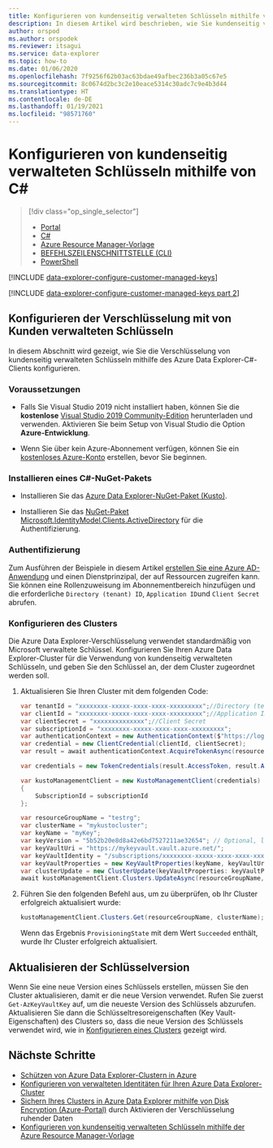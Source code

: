 ```yaml
---
title: Konfigurieren von kundenseitig verwalteten Schlüsseln mithilfe von C#
description: In diesem Artikel wird beschrieben, wie Sie kundenseitig verwaltete Schlüssel für die Verschlüsselung von Azure Data Explorer-Daten mit C# konfigurieren.
author: orspod
ms.author: orspodek
ms.reviewer: itsagui
ms.service: data-explorer
ms.topic: how-to
ms.date: 01/06/2020
ms.openlocfilehash: 7f9256f62b03ac63bdae49afbec236b3a05c67e5
ms.sourcegitcommit: 8c0674d2bc3c2e10eace5314c30adc7c9e4b3d44
ms.translationtype: HT
ms.contentlocale: de-DE
ms.lasthandoff: 01/19/2021
ms.locfileid: "98571760"
---
```

# <a name="configure-customer-managed-keys-using-c"></a>Konfigurieren von kundenseitig verwalteten Schlüsseln mithilfe von C#

> [!div class="op_single_selector"]
> * [Portal](customer-managed-keys-portal.md)
> * [C#](customer-managed-keys-csharp.md)
> * [Azure Resource Manager-Vorlage](customer-managed-keys-resource-manager.md)
> * [BEFEHLSZEILENSCHNITTSTELLE (CLI)](customer-managed-keys-cli.md)
> * [PowerShell](customer-managed-keys-powershell.md)

[!INCLUDE [data-explorer-configure-customer-managed-keys](includes/data-explorer-configure-customer-managed-keys.md)]

[!INCLUDE [data-explorer-configure-customer-managed-keys part 2](includes/data-explorer-configure-customer-managed-keys-b.md)]

## <a name="configure-encryption-with-customer-managed-keys"></a>Konfigurieren der Verschlüsselung mit von Kunden verwalteten Schlüsseln

In diesem Abschnitt wird gezeigt, wie Sie die Verschlüsselung von kundenseitig verwalteten Schlüsseln mithilfe des Azure Data Explorer-C#-Clients konfigurieren. 

### <a name="prerequisites"></a>Voraussetzungen

* Falls Sie Visual Studio 2019 nicht installiert haben, können Sie die **kostenlose** [Visual Studio 2019 Community-Edition](https://www.visualstudio.com/downloads/) herunterladen und verwenden. Aktivieren Sie beim Setup von Visual Studio die Option **Azure-Entwicklung**.

* Wenn Sie über kein Azure-Abonnement verfügen, können Sie ein [kostenloses Azure-Konto](https://azure.microsoft.com/free/) erstellen, bevor Sie beginnen.

### <a name="install-c-nuget"></a>Installieren eines C#-NuGet-Pakets

* Installieren Sie das [Azure Data Explorer-NuGet-Paket (Kusto)](https://www.nuget.org/packages/Microsoft.Azure.Management.Kusto/).

* Installieren Sie das [NuGet-Paket Microsoft.IdentityModel.Clients.ActiveDirectory](https://www.nuget.org/packages/Microsoft.IdentityModel.Clients.ActiveDirectory/) für die Authentifizierung.

### <a name="authentication"></a>Authentifizierung

Zum Ausführen der Beispiele in diesem Artikel [erstellen Sie eine Azure AD-Anwendung](/azure/active-directory/develop/howto-create-service-principal-portal) und einen Dienstprinzipal, der auf Ressourcen zugreifen kann. Sie können eine Rollenzuweisung im Abonnementbereich hinzufügen und die erforderliche `Directory (tenant) ID`, `Application ID`und `Client Secret` abrufen.

### <a name="configure-cluster"></a>Konfigurieren des Clusters

Die Azure Data Explorer-Verschlüsselung verwendet standardmäßig von Microsoft verwaltete Schlüssel. Konfigurieren Sie Ihren Azure Data Explorer-Cluster für die Verwendung von kundenseitig verwalteten Schlüsseln, und geben Sie den Schlüssel an, der dem Cluster zugeordnet werden soll.

1. Aktualisieren Sie Ihren Cluster mit dem folgenden Code:

    ```csharp
    var tenantId = "xxxxxxxx-xxxxx-xxxx-xxxx-xxxxxxxxx";//Directory (tenant) ID
    var clientId = "xxxxxxxx-xxxxx-xxxx-xxxx-xxxxxxxxx";//Application ID
    var clientSecret = "xxxxxxxxxxxxxx";//Client Secret
    var subscriptionId = "xxxxxxxx-xxxxx-xxxx-xxxx-xxxxxxxxx";
    var authenticationContext = new AuthenticationContext($"https://login.windows.net/{tenantId}");
    var credential = new ClientCredential(clientId, clientSecret);
    var result = await authenticationContext.AcquireTokenAsync(resource: "https://management.core.windows.net/", clientCredential: credential);

    var credentials = new TokenCredentials(result.AccessToken, result.AccessTokenType);

    var kustoManagementClient = new KustoManagementClient(credentials)
    {
        SubscriptionId = subscriptionId
    };

    var resourceGroupName = "testrg";
    var clusterName = "mykustocluster";
    var keyName = "myKey";
    var keyVersion = "5b52b20e8d8a42e6bd7527211ae32654"; // Optional, leave as NULL for the latest version of the key.
    var keyVaultUri = "https://mykeyvault.vault.azure.net/";
    var keyVaultIdentity = "/subscriptions/xxxxxxxx-xxxxx-xxxx-xxxx-xxxxxxxxx/resourcegroups/identityResourceGroupName/providers/Microsoft.ManagedIdentity/userAssignedIdentities/identityName"; // Use NULL if you want to use system assigned identity.
    var keyVaultProperties = new KeyVaultProperties(keyName, keyVaultUri, keyVersion, keyVaultIdentity);
    var clusterUpdate = new ClusterUpdate(keyVaultProperties: keyVaultProperties);
    await kustoManagementClient.Clusters.UpdateAsync(resourceGroupName, clusterName, clusterUpdate);
    ```

1. Führen Sie den folgenden Befehl aus, um zu überprüfen, ob Ihr Cluster erfolgreich aktualisiert wurde:

    ```csharp
    kustoManagementClient.Clusters.Get(resourceGroupName, clusterName);
    ```

    Wenn das Ergebnis `ProvisioningState` mit dem Wert `Succeeded` enthält, wurde Ihr Cluster erfolgreich aktualisiert.

## <a name="update-the-key-version"></a>Aktualisieren der Schlüsselversion

Wenn Sie eine neue Version eines Schlüssels erstellen, müssen Sie den Cluster aktualisieren, damit er die neue Version verwendet. Rufen Sie zuerst `Get-AzKeyVaultKey` auf, um die neueste Version des Schlüssels abzurufen. Aktualisieren Sie dann die Schlüsseltresoreigenschaften (Key Vault-Eigenschaften) des Clusters so, dass die neue Version des Schlüssels verwendet wird, wie in [Konfigurieren eines Clusters](#configure-cluster) gezeigt wird.

## <a name="next-steps"></a>Nächste Schritte

* [Schützen von Azure Data Explorer-Clustern in Azure](security.md)
* [Konfigurieren von verwalteten Identitäten für Ihren Azure Data Explorer-Cluster](managed-identities.md)
* [Sichern Ihres Clusters in Azure Data Explorer mithilfe von Disk Encryption (Azure-Portal)](cluster-disk-encryption.md) durch Aktivieren der Verschlüsselung ruhender Daten
* [Konfigurieren von kundenseitig verwalteten Schlüsseln mithilfe der Azure Resource Manager-Vorlage](customer-managed-keys-resource-manager.md)
